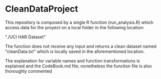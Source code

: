 # CleanDataProject

This repository is composed by a single R function (run_analysis.R) which access data for the proyect on a local folder in the following location:

"./UCI HAR Dataset"

The function does not receive any input and returns a clean dataset named "cleanData.txt" which is locally saved in the aforementioned location.

The explanation for variable names and function transformations is explained and the CodeBook.md file; nonetheless the function file is also thoroughly commented
